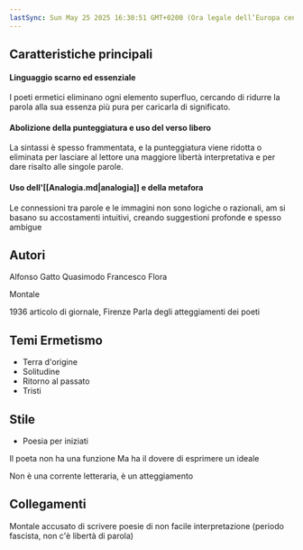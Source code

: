 ```yaml
---
lastSync: Sun May 25 2025 16:30:51 GMT+0200 (Ora legale dell’Europa centrale)
---
```

## Caratteristiche principali
#### Linguaggio scarno ed essenziale
I poeti ermetici eliminano ogni elemento superfluo, cercando di ridurre la parola alla sua essenza più pura per caricarla di significato.

#### Abolizione della punteggiatura e uso del verso libero
La sintassi è spesso frammentata, e la punteggiatura viene ridotta o eliminata per lasciare al lettore una maggiore libertà interpretativa e per dare risalto alle singole parole.

#### Uso dell'[[Analogia.md|analogia]] e della metafora
Le connessioni tra parole e le immagini non sono logiche o razionali, am si basano su accostamenti intuitivi, creando suggestioni profonde e spesso ambigue

## Autori
Alfonso Gatto
Quasimodo
Francesco Flora

Montale

1936 articolo di giornale, Firenze
Parla degli atteggiamenti dei poeti

## Temi Ermetismo
- Terra d'origine
- Solitudine
- Ritorno al passato
- Tristi

## Stile
- Poesia per iniziati

Il poeta non ha una funzione
Ma ha il dovere di esprimere un ideale

Non è una corrente letteraria, è un atteggiamento

## Collegamenti
Montale accusato di scrivere poesie di non facile interpretazione (periodo fascista, non c'è libertà di parola)